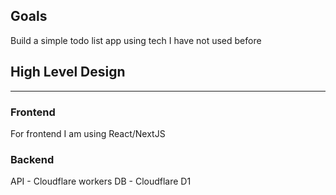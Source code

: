 ## Goals

Build a simple todo list app using tech I have not used before

## High Level Design

-- --

### Frontend

For frontend I am using React/NextJS


### Backend

API - Cloudflare workers
DB - Cloudflare D1
